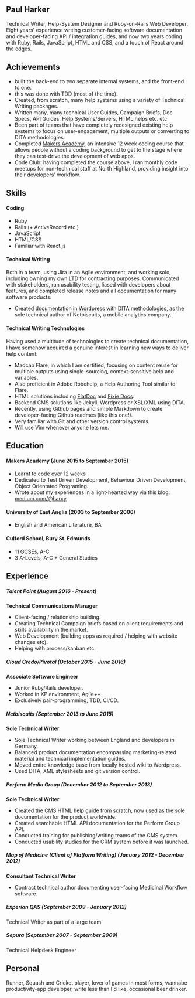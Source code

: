 ## Paul Harker

Technical Writer, Help-System Designer and Ruby-on-Rails Web Developer. Eight years' experience writing customer-facing software documentation and developer-facing API / integration guides, and now two years coding with Ruby, Rails, JavaScript, HTML and CSS, and a touch of React around the edges.

## Achievements

- built the back-end to two separate internal systems, and the front-end to one.
- this was done with TDD (most of the time).
- Created, from scratch, many help systems using a variety of Technical Writing packages.
- Written many, many technical User Guides, Campaign Briefs, Doc Specs, API Guides, Help Systems/Servers, HTML helps etc. etc.
- Been part of teams that have completely redesigned existing help systems to focus on user-engagement, multiple outputs or converting to DITA methodologies.
- Completed [Makers Academy](http://www.makersacademy.com), an intensive 12 week coding course that allows people without a coding background to get to the stage where they can test-drive the development of web apps. 
- Code Club: having completed the course above, I ran monthly code meetups for non-technical staff at North Highland, providing insight into their developers' workflow.

## Skills

#### Coding

- Ruby
- Rails (+ ActiveRecord etc.)
- JavaScript
- HTML/CSS
- Familiar with React.js

#### Technical Writing

Both in a team, using Jira in an Agile environment, and working solo, including owning my own LTD for contracting purposes. Communicated with stakeholders, ran usability testing, liased with developers about features, and completed release notes and all documentation for many software products.

- Created [documentation in Wordpress](http://www.netbiscuits.com/knowledge-base/) with DITA methodologies, as the sole technical author of Netbiscuits, a mobile analytics company.

#### Technical Writing Technologies

Having used a multitude of technologies to create technical documentation, I have somehow acquired a genuine interest in learning new ways to deliver help content:

- Madcap Flare, in which I am certified, focusing on content reuse for multiple outputs using single-sourcing, context-sensitive help and variables.
- Also proficient in Adobe Robohelp, a Help Authoring Tool similar to Flare.
- HTML solutions including [FlatDoc](http://ricostacruz.com/flatdoc/) and [Fixie Docs](http://philips.github.io/fixiedocs/).
- Backend CMS solutions like Jekyll, Wordpress or XSL/XML using DITA.
- Recently, using Github pages and simple Markdown to create developer-facing Github readmes (like this one!).
- Very familiar with Git and other version control systems.
- Will use Vim whenever anyone lets me.

#### 

## Education

#### Makers Academy (June 2015 to September 2015)

- Learnt to code over 12 weeks
- Dedicated to Test Driven Development, Behaviour Driven Development, Object Orientated Programing.
- Wrote about my experiences in a light-hearted way via this blog: [medium.com/@harxy](https://medium.com/@Harxy/socrates-explains-hashes-salts-and-why-you-should-have-a-good-password-53a5a9fee80a)

#### University of East Anglia (2003 to September 2006)

- English and American Literature, BA

#### Culford School, Bury St. Edmunds
  - 11 GCSEs, A-C
  - 3 A-Levels, A-C + General Studies

## Experience

##### Talent Point (August 2016 - Present)
  **Technical Communications Manager**
  - Client-facing / relationship building.
  - Creating Technical Campaign briefs based on client requirements and skills availability in the market.
  - Web Development (building apps as required / helping with website changes etc).
  - Helping with process/kanban etc.

##### Cloud Credo/Pivotal (October 2015 - June 2016)
  **Associate Software Engineer**
  - Junior Ruby/Rails developer.
  - Worked in XP environment, Agile++
  - Exclusively pair-programming, TDD, CI/CD.

##### Netbiscuits (September 2013 to June 2015)    
  **Sole Technical Writer**
  - Sole Technical Writer working between England and developers in Germany.
  - Balanced product documentation encompassing marketing-related material and technical implementation guides.
  - Moved entire knowledge base from locally hosted wiki to Wordpress.
  - Used DITA, XML stylesheets and git version control.

##### Perform Media Group (December 2012 to September 2013)   
  **Sole Technical Writer**
  - Created the CMS HTML help guide from scratch, now used as the sole documentation for the product worldwide.
  - Created searchable HTML API documentation for the Perform Group API.
  - Conducted training for publishing/writing teams of the CMS system.
  - Conducted usability studies for the CRM system before it was launched.

##### Map of Medicine (Client of Platform Writing) (January 2012 - December 2012)
  **Consultant Technical Writer**
  - Contract technical author documenting user-facing Medicinal Workflow software.

##### Experian QAS (September 2009 - January 2012)
  Technical Writer as part of a large team

##### Sepura (September 2007 - September 2009)
  Technical Helpdesk Engineer
  
## Personal
  Runner, Squash and Cricket player, lover of games in most forms, wannabe productivity-app developer, write less than I'd like, occasional beer drinker.
